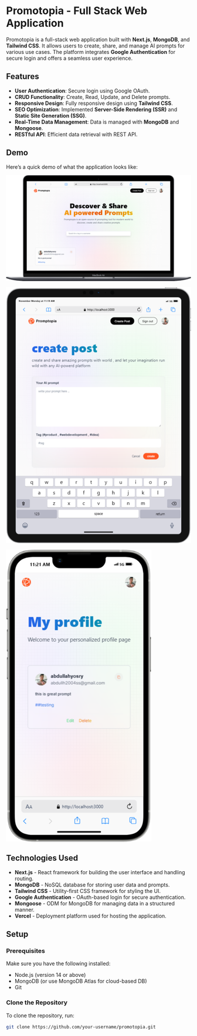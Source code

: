 # Promotopia - Full Stack Web Application

Promotopia is a full-stack web application built with **Next.js**, **MongoDB**, and **Tailwind CSS**. It allows users to create, share, and manage AI prompts for various use cases. The platform integrates **Google Authentication** for secure login and offers a seamless user experience.

## Features
- **User Authentication**: Secure login using Google OAuth.
- **CRUD Functionality**: Create, Read, Update, and Delete prompts.
- **Responsive Design**: Fully responsive design using **Tailwind CSS**.
- **SEO Optimization**: Implemented **Server-Side Rendering (SSR)** and **Static Site Generation (SSG)**.
- **Real-Time Data Management**: Data is managed with **MongoDB** and **Mongoose**.
- **RESTful API**: Efficient data retrieval with REST API.

## Demo
Here’s a quick demo of what the application looks like:

![Promotopia Screenshot](./Macbook-Air-localhost.png)

![Promotopia Screenshot](./iPad-PRO-11-localhost.png)

![Promotopia Screenshot](./iPhone-13-PRO-MAX-localhost.png)

## Technologies Used
- **Next.js** - React framework for building the user interface and handling routing.
- **MongoDB** - NoSQL database for storing user data and prompts.
- **Tailwind CSS** - Utility-first CSS framework for styling the UI.
- **Google Authentication** - OAuth-based login for secure authentication.
- **Mongoose** - ODM for MongoDB for managing data in a structured manner.
- **Vercel** - Deployment platform used for hosting the application.

## Setup

### Prerequisites
Make sure you have the following installed:
- Node.js (version 14 or above)
- MongoDB (or use MongoDB Atlas for cloud-based DB)
- Git

### Clone the Repository
To clone the repository, run:

```bash
git clone https://github.com/your-username/promotopia.git
